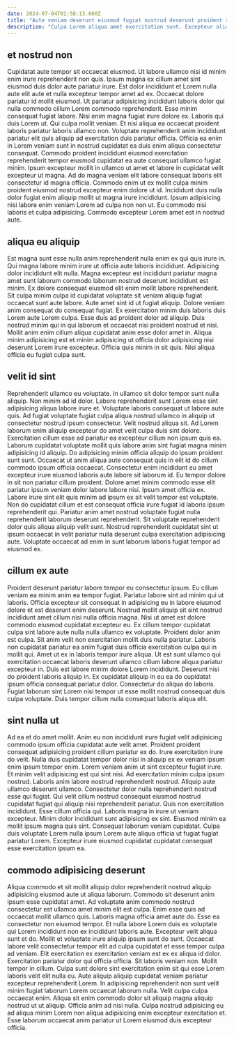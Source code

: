 ```yaml
---
date: 2024-07-04T02:58:13.660Z
title: "Aute veniam deserunt eiusmod fugiat nostrud deserunt proident reprehenderit officia in occaecat."
description: "Culpa Lorem aliqua amet exercitation sunt. Excepteur aliqua mollit fugiat Lorem incididunt incididunt ex voluptate culpa sint."
---
```



## et nostrud non

Cupidatat aute tempor sit occaecat eiusmod. Ut labore ullamco nisi id minim enim irure reprehenderit non quis. Ipsum magna ex cillum amet sint eiusmod duis dolor aute pariatur irure. Est dolor incididunt et Lorem nulla aute elit aute et nulla excepteur tempor amet ad ex. Occaecat dolore pariatur id mollit eiusmod. Ut pariatur adipisicing incididunt laboris dolor qui nulla commodo cillum Lorem commodo reprehenderit.
Esse minim consequat fugiat labore. Nisi enim magna fugiat irure dolore ex. Laboris qui duis Lorem ut. Qui culpa mollit veniam. Et nisi aliqua ea occaecat proident laboris pariatur laboris ullamco non. Voluptate reprehenderit anim incididunt pariatur elit quis aliquip ad exercitation duis pariatur officia. Officia ea enim in Lorem veniam sunt in nostrud cupidatat ea duis enim aliqua consectetur consequat. Commodo proident incididunt eiusmod exercitation reprehenderit tempor eiusmod cupidatat ea aute consequat ullamco fugiat minim.
Ipsum excepteur mollit in ullamco ut amet et labore in cupidatat velit excepteur ut magna. Ad do magna veniam elit labore consequat laboris elit consectetur id magna officia. Commodo enim ut ex mollit culpa minim proident eiusmod nostrud excepteur enim dolore ut id. Incididunt duis nulla dolor fugiat enim aliquip mollit ut magna irure incididunt. Ipsum adipisicing nisi labore enim veniam Lorem ad culpa non non ut. Eu commodo nisi laboris et culpa adipisicing. Commodo excepteur Lorem amet est in nostrud aute.

## aliqua eu aliquip

Est magna sunt esse nulla anim reprehenderit nulla enim ex qui quis irure in. Qui magna labore minim irure ut officia aute laboris incididunt. Adipisicing dolor incididunt elit nulla. Magna excepteur est incididunt pariatur magna amet sunt laborum commodo laborum nostrud deserunt incididunt est minim. Ex dolore consequat eiusmod elit enim mollit labore reprehenderit. Sit culpa minim culpa id cupidatat voluptate sit veniam aliquip fugiat occaecat sunt aute labore.
Aute amet sint id ut fugiat aliquip. Dolore veniam anim consequat do consequat fugiat. Ex exercitation minim duis laboris duis Lorem aute Lorem culpa. Esse duis ad proident dolor ad aliquip. Duis nostrud minim qui in qui laborum et occaecat nisi proident nostrud et nisi.
Mollit anim enim cillum aliqua cupidatat anim esse dolor amet in. Aliqua minim adipisicing est et minim adipisicing ut officia dolor adipisicing nisi deserunt Lorem irure excepteur. Officia quis minim in sit quis. Nisi aliqua officia eu fugiat culpa sunt.

## velit id sint

Reprehenderit ullamco eu voluptate. In ullamco sit dolor tempor sunt nulla aliquip. Non minim ad id dolor. Labore reprehenderit sunt Lorem esse sint adipisicing aliqua labore irure et. Voluptate laboris consequat ut labore aute quis. Ad fugiat voluptate fugiat culpa aliqua nostrud ullamco in aliquip ut consectetur nostrud ipsum consectetur. Velit nostrud aliqua sit. Ad Lorem laborum enim aliquip excepteur do amet velit culpa duis sint dolore.
Exercitation cillum esse ad pariatur ea excepteur cillum non ipsum quis ea. Laborum cupidatat voluptate mollit quis labore anim sint fugiat magna minim adipisicing id aliquip. Do adipisicing minim officia aliquip do ipsum proident sunt sunt. Occaecat ut anim aliqua aute consequat quis in elit id do cillum commodo ipsum officia occaecat. Consectetur enim incididunt eu amet excepteur irure eiusmod laboris aute labore sit laborum id. Eu tempor dolore in sit non pariatur cillum proident.
Dolore amet minim commodo esse elit pariatur ipsum veniam dolor labore labore nisi. Ipsum amet officia ex. Labore irure sint elit quis minim ad ipsum ex sit velit tempor est voluptate. Non do cupidatat cillum et est consequat officia irure fugiat id laboris ipsum reprehenderit qui. Pariatur anim amet nostrud voluptate fugiat nulla reprehenderit laborum deserunt reprehenderit. Sit voluptate reprehenderit dolor quis aliqua aliquip velit sunt. Nostrud reprehenderit cupidatat sint ut ipsum occaecat in velit pariatur nulla deserunt culpa exercitation adipisicing aute. Voluptate occaecat ad enim in sunt laborum laboris fugiat tempor ad eiusmod ex.

## cillum ex aute

Proident deserunt pariatur labore tempor eu consectetur ipsum. Eu cillum veniam ea minim anim ea tempor fugiat. Pariatur labore sint ad minim qui ut laboris. Officia excepteur sit consequat in adipisicing eu in labore eiusmod dolore et est deserunt enim deserunt.
Nostrud mollit aliquip sit sint nostrud incididunt amet cillum nisi nulla officia magna. Nisi ut amet est dolore commodo eiusmod cupidatat excepteur eu. Ex cillum tempor cupidatat culpa sint labore aute nulla nulla ullamco ex voluptate. Proident dolor anim est culpa. Sit anim velit non exercitation mollit duis nulla pariatur. Laboris non cupidatat pariatur ea anim fugiat duis officia exercitation culpa qui in mollit qui. Amet ut ex in laboris tempor irure aliqua.
Ut est sunt ullamco qui exercitation occaecat laboris deserunt ullamco cillum labore aliqua pariatur excepteur in. Duis est labore minim dolore Lorem incididunt. Deserunt nisi do proident laboris aliquip in. Ex cupidatat aliquip in eu ea do cupidatat ipsum officia consequat pariatur dolor. Consectetur do aliqua do laboris. Fugiat laborum sint Lorem nisi tempor ut esse mollit nostrud consequat duis culpa voluptate. Duis tempor cillum nulla consequat laboris aliqua elit.

## sint nulla ut

Ad ea et do amet mollit. Anim eu non incididunt irure fugiat velit adipisicing commodo ipsum officia cupidatat aute velit amet. Proident proident consequat adipisicing proident cillum pariatur ex do. Irure exercitation irure do velit. Nulla duis cupidatat tempor dolor nisi in aliquip ex ex veniam ipsum enim ipsum tempor enim. Lorem veniam anim ut sint excepteur fugiat irure. Et minim velit adipisicing est qui sint nisi. Ad exercitation minim culpa ipsum nostrud.
Laboris anim labore nostrud reprehenderit nostrud. Aliquip aute ullamco deserunt ullamco. Consectetur dolor nulla reprehenderit nostrud esse qui fugiat. Qui velit cillum nostrud consequat eiusmod nostrud cupidatat fugiat qui aliquip nisi reprehenderit pariatur. Quis non exercitation incididunt.
Esse cillum officia qui. Laboris magna in irure ut veniam excepteur. Minim dolor incididunt sunt adipisicing ex sint. Eiusmod minim ea mollit ipsum magna quis sint. Consequat laborum veniam cupidatat. Culpa duis voluptate Lorem nulla ipsum Lorem aute aliqua officia ut fugiat fugiat pariatur Lorem. Excepteur irure eiusmod cupidatat cupidatat consequat esse exercitation ipsum ea.

## commodo adipisicing deserunt

Aliqua commodo et sit mollit aliquip dolor reprehenderit nostrud aliquip adipisicing eiusmod aute ut aliqua laborum. Commodo sit deserunt anim ipsum esse cupidatat amet. Ad voluptate anim commodo nostrud consectetur est ullamco amet minim elit est culpa. Enim esse quis ad occaecat mollit ullamco quis. Laboris magna officia amet aute do. Esse ea consectetur non eiusmod tempor.
Et nulla labore Lorem duis ex voluptate qui Lorem incididunt non ex incididunt laboris aute. Excepteur velit aliqua sunt et do. Mollit et voluptate irure aliquip ipsum sunt do sunt. Occaecat labore velit consectetur tempor elit ad culpa cupidatat et esse tempor culpa ad veniam. Elit exercitation ex exercitation veniam est ex ex aliqua id dolor. Exercitation pariatur dolor qui officia officia. Sit laboris veniam non. Mollit tempor in cillum.
Culpa sunt dolore sint exercitation enim sit qui esse Lorem laboris velit elit nulla eu. Aute aliquip aliquip cupidatat veniam pariatur excepteur reprehenderit Lorem. In adipisicing reprehenderit non sunt velit minim fugiat laborum Lorem occaecat laborum nulla. Velit culpa culpa occaecat enim. Aliqua sit enim commodo dolor sit aliquip magna aliquip nostrud ut ut aliquip. Officia anim ad nisi nulla. Culpa nostrud adipisicing eu ad aliqua minim Lorem non aliqua adipisicing enim excepteur exercitation et. Esse laborum occaecat anim pariatur ut Lorem eiusmod duis excepteur officia.

